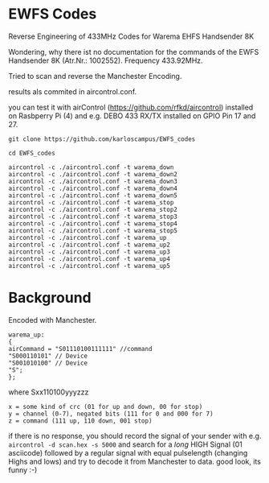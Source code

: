 # EWFS Codes
Reverse Engineering of 433MHz Codes for Warema EHFS Handsender 8K

Wondering, why there ist no documentation for the commands of the EWFS Handsender 8K (Atr.Nr.: 1002552). Frequency 433.92MHz.

Tried to scan and reverse the Manchester Encoding.

results als commited in aircontrol.conf.

you can test it with airControl (https://github.com/rfkd/aircontrol) installed on Rasbperry Pi (4) and e.g. DEBO 433 RX/TX installed on GPIO Pin 17 and 27.  

```
git clone https://github.com/karloscampus/EWFS_codes

cd EWFS_codes

aircontrol -c ./aircontrol.conf -t warema_down
aircontrol -c ./aircontrol.conf -t warema_down2
aircontrol -c ./aircontrol.conf -t warema_down3
aircontrol -c ./aircontrol.conf -t warema_down4
aircontrol -c ./aircontrol.conf -t warema_down5
aircontrol -c ./aircontrol.conf -t warema_stop
aircontrol -c ./aircontrol.conf -t warema_stop2
aircontrol -c ./aircontrol.conf -t warema_stop3
aircontrol -c ./aircontrol.conf -t warema_stop4
aircontrol -c ./aircontrol.conf -t warema_stop5
aircontrol -c ./aircontrol.conf -t warema_up
aircontrol -c ./aircontrol.conf -t warema_up2
aircontrol -c ./aircontrol.conf -t warema_up3
aircontrol -c ./aircontrol.conf -t warema_up4
aircontrol -c ./aircontrol.conf -t warema_up5
```
# Background
Encoded with Manchester.

```
warema_up: 
{
airCommand = "S01110100111111" //command
"S000110101" // Device
"S001010100" // Device
"S";
};
```

where 
Sxx110100yyyzzz

```
x = some kind of crc (01 for up and down, 00 for stop)
y = channel (0-7), negated bits (111 for 0 and 000 for 7)
z = command (111 up, 110 down, 001 stop)
```
if there is no response, you should record the signal of your sender with e.g. `aircontrol -d scan.hex -s 5000` and search for a _long_ HIGH Signal (01 asciicode) followed by a regular signal with equal pulselength (changing Highs and lows) and try to decode it from Manchester to data.
good look, its funny :-)
